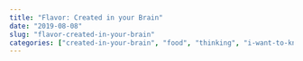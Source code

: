 ```yaml
---
title: "Flavor: Created in your Brain"
date: "2019-08-08"
slug: "flavor-created-in-your-brain"
categories: ["created-in-your-brain", "food", "thinking", "i-want-to-know", "disgust"]
---
```



